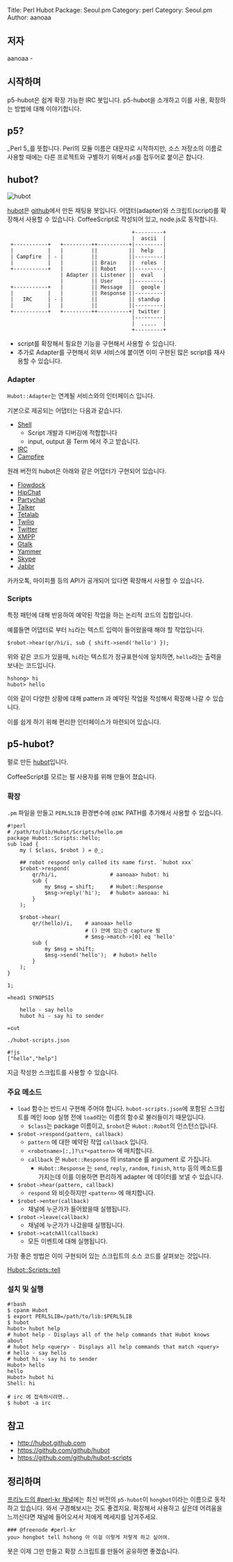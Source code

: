 Title: Perl Hubot
Package: Seoul.pm
Category: perl
Category: Seoul.pm
Author: aanoaa

## 저자 #
aanoaa -

## 시작하며 ##

p5-hubot은 쉽게 확장 가능한 IRC 봇입니다.
p5-hubot을 소개하고 이를 사용, 확장하는 방법에 대해 이야기합니다.

## p5? ##

_Perl 5_를 뜻합니다. Perl의 모듈 이름은 대문자로
시작하지만, 소스 저장소의 이름로 사용할 때에는 다른 프로젝트와 구별하기
위해서 `p5`를 접두어로 붙이곤 합니다.

## hubot? ##

![hubot](http://octodex.github.com/images/hubot.jpg)

[hubot](http://hubot.github.com/)은 [github](https://github.com/)에서
만든 채팅용 봇입니다. 어댑터(adapter)와 스크립트(script)를 확장해서 사용할 수
있습니다. CoffeeScript로 작성되어 있고, node.js로 동작합니다.

                                            +---------+
                                            |  ascii  |
     +-----------+   +---------++----------+|---------|
     |           |   |         ||          ||  help   |
     | Campfire  | - |         ||          ||---------|
     |           |   |         || Brain    ||  roles  |
     +-----------+   |         || Robot    ||---------|
                     | Adapter || Listener ||  eval   |
                     |         || User     ||---------|
     +-----------+   |         || Message  ||  google |
     |           |   |         || Response ||---------|
     |   IRC     | - |         ||          || standup |
     |           |   |         ||          ||---------|
     +-----------+   +---------++----------+| twitter |
                                            |---------|
                                            |  .....  |
                                            +---------+

- script를 확장해서 필요한 기능을 구현해서 사용할 수 있습니다.
- 추가로 Adapter를 구현해서 외부 서비스에 붙이면 이미 구현된 많은
  script를 재사용할 수 있습니다.

### Adapter ###

`Hubot::Adapter`는 연계될 서비스와의 인터페이스 입니다.

기본으로 제공되는 어댑터는 다음과 같습니다.

- [Shell](http://search.cpan.org/~aanoaa/Hubot-0.0.9/lib/Hubot/Adapter/Shell.pm)
  - Script 개발과 디버깅에 적합합니다
  - input, output 을 Term 에서 주고 받습니다.
- [IRC](http://search.cpan.org/~aanoaa/Hubot-0.0.9/lib/Hubot/Adapter/Irc.pm)
- [Campfire](http://search.cpan.org/~aanoaa/Hubot-0.0.9/lib/Hubot/Adapter/Campfire.pm)

원래 버전의 hubot은 아래와 같은 어댑터가 구현되어 있습니다.

- [Flowdock](https://github.com/github/hubot/wiki/Adapter:-Flowdock)
- [HipChat](https://github.com/github/hubot/wiki/Adapter:-HipChat)
- [Partychat](https://github.com/github/hubot/wiki/Adapter:-Partychat)
- [Talker](https://github.com/github/hubot/wiki/Adapter:-Talkerapp)
- [Tetalab](https://github.com/github/hubot/wiki/Adapter:-Tetalab)
- [Twilio](https://github.com/github/hubot/wiki/Adapter:-Twilio)
- [Twitter](https://github.com/github/hubot/wiki/Adapter:-Twitter)
- [XMPP](https://github.com/github/hubot/wiki/Adapter:-XMPP)
- [Gtalk](https://github.com/github/hubot/wiki/Adapter:-Gtalk)
- [Yammer](https://github.com/github/hubot/wiki/Adapter:-Yammer)
- [Skype](https://github.com/netpro2k/hubot-skype)
- [Jabbr](https://github.com/smoak/hubot-jabbr)

카카오톡, 마이피플 등의 API가 공개되어 있다면 확장해서 사용할 수 있습니다.

### Scripts ###

특정 패턴에 대해 반응하여 예약된 작업을 하는 논리적 코드의
집합입니다.

예를들면 어댑터로 부터 `hi`라는 텍스트 입력이 들어왔을때 해야 할
작업입니다.

    $robot->hear(qr/hi/i, sub { shift->send('hello') });

위와 같은 코드가 있을때, `hi`라는 텍스트가 정규표현식에 일치하면, `hello`라는
출력을 보내는 코드입니다.

    hshong> hi
    hubot> hello

이와 같이 다양한 상황에 대해 pattern 과 예약된 작업을
작성해서 확장해 나갈 수 있습니다.

이를 쉽게 하기 위해 편리한 인터페이스가 마련되어 있습니다.

## p5-hubot? ##

펄로 만든
[hubot](http://search.cpan.org/~aanoaa/Hubot-0.0.7/lib/Hubot.pm)입니다.

CoffeeScript를 모르는 펄 사용자를 위해 만들어 졌습니다.

### 확장 ###

`.pm` 파일을 만들고 `PERL5LIB` 환경변수에 `@INC` PATH를 추가해서 사용할
수 있습니다.

    #!perl
    # /path/to/lib/Hubot/Scripts/hello.pm
    package Hubot::Scripts::hello;
    sub load {
        my ( $class, $robot ) = @_;
    
        ## robot respond only called its name first. `hubot xxx`
        $robot->respond(
            qr/hi/i,                 # aanoaa> hubot: hi
            sub {
                my $msg = shift;     # Hubot::Response
                $msg->reply('hi');   # hubot> aanoaa: hi
            }
        );
    
        $robot->hear(
            qr/(hello)/i,    # aanoaa> hello
                             # () 안에 있는건 capture 됨
                             # $msg->match->[0] eq 'hello'
            sub {
                my $msg = shift;
                $msg->send('hello');  # hubot> hello
            }
        );
    }

    1;
    
    =head1 SYNOPSIS

        hello - say hello
        hubot hi - say hi to sender

    =cut


`./hubot-scripts.json`

    #!js
    ["hello","help"]

지금 작성한 스크립트를 사용할 수 있습니다.

### 주요 메소드 ###

- `load` 함수는 반드시 구현해 주어야 합니다. `hubot-scripts.json`에
   포함된 스크립트를 메인 loop 실행 전에 `load`라는 이름의 함수로
   불러들이기 때문입니다.
   - `$class`는 package 이름이고, `$robot`은 `Hubot::Robot`의 인스턴스입니다.
- `$robot->respond(pattern, callback)`
  - `pattern` 에 대한 예약된 작업 `callback` 입니다.
  - `<robotname>[:,]?\s*<pattern>` 에 매치합니다.
  - `callback` 은 `Hubot::Response` 의 instance 를 argument 로
    가집니다.
    - `Hubot::Response` 는 `send`, `reply`, `random`, `finish`,
      `http` 등의 메소드를 가지는데 이를 이용하면 편리하게 adapter 에
      데이터를 보낼 수 있습니다.
- `$robot->hear(pattern, callback)`
  - `respond` 와 비슷하지만 `<pattern>` 에 매치합니다.
- `$robot->enter(callback)`
  - 채널에 누군가가 들어왔을때 실행됩니다.
- `$robot->leave(callback)`
  - 채널에 누군가가 나갔을때 실행됩니다.
- `$robot->catchAll(callback)`
  - 모든 이벤트에 대해 실행됩니다.

가장 좋은 방법은 이미 구현되어 있는 스크립트의 소스 코드를 살펴보는
것입니다.

[Hubot::Scripts::tell](https://metacpan.org/source/AANOAA/Hubot-Scripts-Bundle-0.0.12/lib/Hubot/Scripts/tell.pm)

### 설치 및 실행 ###

    #!bash
    $ cpanm Hubot
    $ export PERL5LIB=/path/to/lib:$PERL5LIB
    $ hubot
    hubot> hubot help
    # hubot help - Displays all of the help commands that Hubot knows about
    # hubot help <query> - Displays all help commands that match <query>
    # hello - say hello
    # hubot hi - say hi to sender
    Hubot> hello
    hello
    Hubot> hubot hi
    Shell: hi
    
    # irc 에 접속하시려면..
    $ hubot -a irc

## 참고 ##

- http://hubot.github.com
- https://github.com/github/hubot
- https://github.com/github/hubot-scripts

## 정리하며 ##

[프리노드의 #perl-kr 채널]()에는 최신 버전의 `p5-hubot`이 `hongbot`이라는
이름으로 동작하고 있습니다. 와서 구경해보시는 것도 좋겠지요. 확장해서
사용하고 싶은데 어려움을 느끼신다면 채널에 들어오셔서 저에게 메세지를
남겨주세요.

    ### @freenode #perl-kr
    you> hongbot tell hshong 아 이걸 이렇게 저렇게 하고 싶어여.

봇은 이제 그만 만들고 확장 스크립트를 만들어 공유하면 좋겠습니다.
